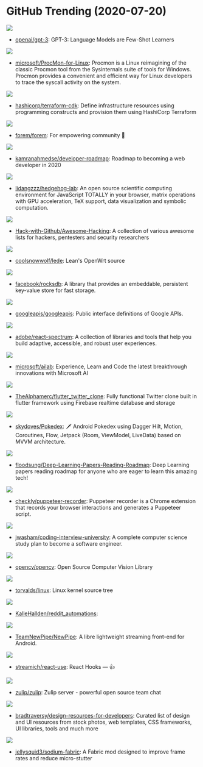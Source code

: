 # GitHub Trending (2020-07-20)

![](https://img.shields.io/badge/none-New%20576-green?style=flat-square&logo=appveyor)
- [openai/gpt-3](https://github.com/openai/gpt-3): GPT-3: Language Models are Few-Shot Learners

![](https://img.shields.io/badge/C%2B%2B-New%20218-green?style=flat-square&logo=appveyor)
- [microsoft/ProcMon-for-Linux](https://github.com/microsoft/ProcMon-for-Linux): Procmon is a Linux reimagining of the classic Procmon tool from the Sysinternals suite of tools for Windows. Procmon provides a convenient and efficient way for Linux developers to trace the syscall activity on the system.

![](https://img.shields.io/badge/TypeScript-New%20144-green?style=flat-square&logo=appveyor)
- [hashicorp/terraform-cdk](https://github.com/hashicorp/terraform-cdk): Define infrastructure resources using programming constructs and provision them using HashiCorp Terraform

![](https://img.shields.io/badge/Ruby-New%20111-green?style=flat-square&logo=appveyor)
- [forem/forem](https://github.com/forem/forem): For empowering community 🌱

![](https://img.shields.io/badge/none-New%20572-green?style=flat-square&logo=appveyor)
- [kamranahmedse/developer-roadmap](https://github.com/kamranahmedse/developer-roadmap): Roadmap to becoming a web developer in 2020

![](https://img.shields.io/badge/TypeScript-New%20107-green?style=flat-square&logo=appveyor)
- [lidangzzz/hedgehog-lab](https://github.com/lidangzzz/hedgehog-lab): An open source scientific computing environment for JavaScript TOTALLY in your browser, matrix operations with GPU acceleration, TeX support, data visualization and symbolic computation.

![](https://img.shields.io/badge/none-New%20333-green?style=flat-square&logo=appveyor)
- [Hack-with-Github/Awesome-Hacking](https://github.com/Hack-with-Github/Awesome-Hacking): A collection of various awesome lists for hackers, pentesters and security researchers

![](https://img.shields.io/badge/C-New%2030-green?style=flat-square&logo=appveyor)
- [coolsnowwolf/lede](https://github.com/coolsnowwolf/lede): Lean's OpenWrt source

![](https://img.shields.io/badge/C%2B%2B-New%20127-green?style=flat-square&logo=appveyor)
- [facebook/rocksdb](https://github.com/facebook/rocksdb): A library that provides an embeddable, persistent key-value store for fast storage.

![](https://img.shields.io/badge/Starlark-New%20188-green?style=flat-square&logo=appveyor)
- [googleapis/googleapis](https://github.com/googleapis/googleapis): Public interface definitions of Google APIs.

![](https://img.shields.io/badge/TypeScript-New%20233-green?style=flat-square&logo=appveyor)
- [adobe/react-spectrum](https://github.com/adobe/react-spectrum): A collection of libraries and tools that help you build adaptive, accessible, and robust user experiences.

![](https://img.shields.io/badge/C%23-New%20112-green?style=flat-square&logo=appveyor)
- [microsoft/ailab](https://github.com/microsoft/ailab): Experience, Learn and Code the latest breakthrough innovations with Microsoft AI

![](https://img.shields.io/badge/Dart-New%2081-green?style=flat-square&logo=appveyor)
- [TheAlphamerc/flutter_twitter_clone](https://github.com/TheAlphamerc/flutter_twitter_clone): Fully functional Twitter clone built in flutter framework using Firebase realtime database and storage

![](https://img.shields.io/badge/Kotlin-New%20120-green?style=flat-square&logo=appveyor)
- [skydoves/Pokedex](https://github.com/skydoves/Pokedex): 🗡️ Android Pokedex using Dagger Hilt, Motion, Coroutines, Flow, Jetpack (Room, ViewModel, LiveData) based on MVVM architecture.

![](https://img.shields.io/badge/Python-New%20179-green?style=flat-square&logo=appveyor)
- [floodsung/Deep-Learning-Papers-Reading-Roadmap](https://github.com/floodsung/Deep-Learning-Papers-Reading-Roadmap): Deep Learning papers reading roadmap for anyone who are eager to learn this amazing tech!

![](https://img.shields.io/badge/JavaScript-New%20272-green?style=flat-square&logo=appveyor)
- [checkly/puppeteer-recorder](https://github.com/checkly/puppeteer-recorder): Puppeteer recorder is a Chrome extension that records your browser interactions and generates a Puppeteer script.

![](https://img.shields.io/badge/none-New%20171-green?style=flat-square&logo=appveyor)
- [jwasham/coding-interview-university](https://github.com/jwasham/coding-interview-university): A complete computer science study plan to become a software engineer.

![](https://img.shields.io/badge/C%2B%2B-New%2085-green?style=flat-square&logo=appveyor)
- [opencv/opencv](https://github.com/opencv/opencv): Open Source Computer Vision Library

![](https://img.shields.io/badge/C-New%20300-green?style=flat-square&logo=appveyor)
- [torvalds/linux](https://github.com/torvalds/linux): Linux kernel source tree

![](https://img.shields.io/badge/Python-New%2039-green?style=flat-square&logo=appveyor)
- [KalleHallden/reddit_automations](https://github.com/KalleHallden/reddit_automations): 

![](https://img.shields.io/badge/Java-New%20133-green?style=flat-square&logo=appveyor)
- [TeamNewPipe/NewPipe](https://github.com/TeamNewPipe/NewPipe): A libre lightweight streaming front-end for Android.

![](https://img.shields.io/badge/TypeScript-New%20144-green?style=flat-square&logo=appveyor)
- [streamich/react-use](https://github.com/streamich/react-use): React Hooks — 👍

![](https://img.shields.io/badge/Python-New%2073-green?style=flat-square&logo=appveyor)
- [zulip/zulip](https://github.com/zulip/zulip): Zulip server - powerful open source team chat

![](https://img.shields.io/badge/none-New%20211-green?style=flat-square&logo=appveyor)
- [bradtraversy/design-resources-for-developers](https://github.com/bradtraversy/design-resources-for-developers): Curated list of design and UI resources from stock photos, web templates, CSS frameworks, UI libraries, tools and much more

![](https://img.shields.io/badge/Java-New%2038-green?style=flat-square&logo=appveyor)
- [jellysquid3/sodium-fabric](https://github.com/jellysquid3/sodium-fabric): A Fabric mod designed to improve frame rates and reduce micro-stutter

